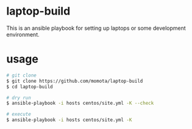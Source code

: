 laptop-build
============

This is an ansible playbook for setting up laptops or some development environment.


usage
=====

```sh
# git clone
$ git clone https://github.com/momota/laptop-build
$ cd laptop-build

# dry run
$ ansible-playbook -i hosts centos/site.yml -K --check

# execute
$ ansible-playbook -i hosts centos/site.yml -K
```
